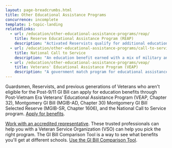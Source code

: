 ```yaml
---
layout: page-breadcrumbs.html
title: Other Educational Assistance Programs
concurrence: incomplete
template: 1-topic-landing
relatedlinks:
  - url: /education/other-educational-assistance-programs/reap/
    title: Reserve Educational Assistance Program (REAP)
    description: "Activated Reservists qualify for additional education benefits."
  - url: /education/other-educational-assistance-programs/call-to-service/
    title: National Call to Service
    description: "An education benefit earned with a mix of military and civilian service."
  - url: /education/other-educational-assistance-programs/veap/
    title: Veterans' Educational Assistance Program (VEAP)
    description: "A government match program for educational assistance."
---
```


Guardsmen, Reservists, and previous generations of Veterans who aren't eligible for the Post-9/11 GI Bill can apply for education benefits through Post-Vietnam Era Veterans’ Educational Assistance Program (VEAP, Chapter 32), Montgomery GI Bill (MGIB-AD, Chapter 30)
Montgomery GI Bill Selected Reserve (MGIB-SR, Chapter 1606), and the National Call to Service program. [Apply for benefits](/education/apply-for-education-benefits/).

[Work with an accredited representative](https://www.va.gov/ogc/apps/accreditation/index.asp). These trusted professionals can help you  with a Veteran Service Organization (VSO) can help you pick the right program. The GI Bill Comparison Tool is a way to see what benefits you'll get at different schools. [Use the GI Bill Comparison Tool](gi-bill-comparison-tool/).
